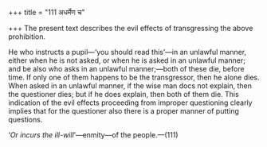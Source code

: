 +++
title = "111 अधर्मेण च"

+++
The present text describes the evil effects of transgressing the above
prohibition.

He who instructs a pupil—‘you should read this’—in an unlawful manner,
either when he is not asked, or when he is asked in an unlawful manner;
and be also who asks in an unlawful manner;—both of these die, before
time. If only one of them happens to be the transgressor, then he alone
dies. When asked in an unlawful manner, if the wise man docs not
explain, then the questioner dies; but if he does explain, then both of
them die. This indication of the evil effects proceeding from improper
questioning clearly implies that for the questioner also there is a
proper manner of putting questions.

‘*Or incurs the ill-will*’—enmity—of the people.—(111)


